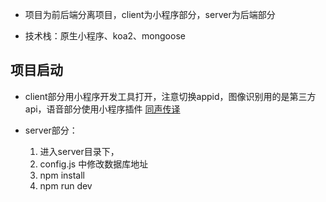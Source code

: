 - 项目为前后端分离项目，client为小程序部分，server为后端部分

- 技术栈：原生小程序、koa2、mongoose

## 项目启动

- client部分用小程序开发工具打开，注意切换appid，图像识别用的是第三方api，语音部分使用小程序插件 [同声传译](https://mp.weixin.qq.com/wxopen/plugindevdoc?appid=wx069ba97219f66d99&token=&lang=zh_CN)

- server部分：
  1. 进入server目录下，
  2. config.js 中修改数据库地址
  3. npm install
  4. npm run dev
